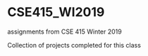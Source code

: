 # CSE415_WI2019
assignments from CSE 415 Winter 2019

Collection of projects completed for this class
